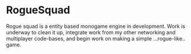 # RogueSquad

Rogue squad is a entity based monogame engine in development. Work is underway to clean it up, integrate work from my other networking and multiplayer code-bases, and begin work on making a simple ...rogue-like.. game.

